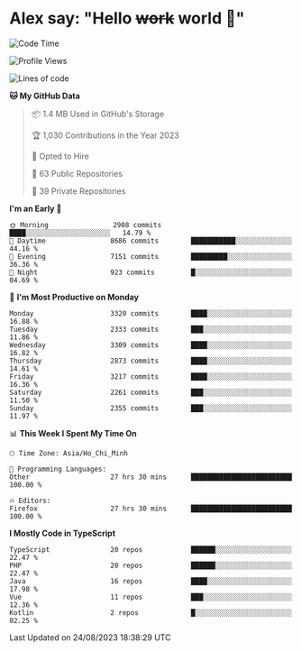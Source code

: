 # Alex say: "Hello ~~work~~ world 🐾"

<!--START_SECTION:waka-->
![Code Time](http://img.shields.io/badge/Code%20Time-896%20hrs%2031%20mins-blue)

![Profile Views](http://img.shields.io/badge/Profile%20Views-0-blue)

![Lines of code](https://img.shields.io/badge/From%20Hello%20World%20I%27ve%20Written-41.0%20million%20lines%20of%20code-blue)

**🐱 My GitHub Data** 

> 📦 1.4 MB Used in GitHub's Storage 
 > 
> 🏆 1,030 Contributions in the Year 2023
 > 
> 💼 Opted to Hire
 > 
> 📜 63 Public Repositories 
 > 
> 🔑 39 Private Repositories 
 > 
**I'm an Early 🐤** 

```text
🌞 Morning                2908 commits        ████░░░░░░░░░░░░░░░░░░░░░   14.79 % 
🌆 Daytime                8686 commits        ███████████░░░░░░░░░░░░░░   44.16 % 
🌃 Evening                7151 commits        █████████░░░░░░░░░░░░░░░░   36.36 % 
🌙 Night                  923 commits         █░░░░░░░░░░░░░░░░░░░░░░░░   04.69 % 
```
📅 **I'm Most Productive on Monday** 

```text
Monday                   3320 commits        ████░░░░░░░░░░░░░░░░░░░░░   16.88 % 
Tuesday                  2333 commits        ███░░░░░░░░░░░░░░░░░░░░░░   11.86 % 
Wednesday                3309 commits        ████░░░░░░░░░░░░░░░░░░░░░   16.82 % 
Thursday                 2873 commits        ████░░░░░░░░░░░░░░░░░░░░░   14.61 % 
Friday                   3217 commits        ████░░░░░░░░░░░░░░░░░░░░░   16.36 % 
Saturday                 2261 commits        ███░░░░░░░░░░░░░░░░░░░░░░   11.50 % 
Sunday                   2355 commits        ███░░░░░░░░░░░░░░░░░░░░░░   11.97 % 
```


📊 **This Week I Spent My Time On** 

```text
🕑︎ Time Zone: Asia/Ho_Chi_Minh

💬 Programming Languages: 
Other                    27 hrs 30 mins      █████████████████████████   100.00 % 

🔥 Editors: 
Firefox                  27 hrs 30 mins      █████████████████████████   100.00 % 
```

**I Mostly Code in TypeScript** 

```text
TypeScript               20 repos            ██████░░░░░░░░░░░░░░░░░░░   22.47 % 
PHP                      20 repos            ██████░░░░░░░░░░░░░░░░░░░   22.47 % 
Java                     16 repos            ████░░░░░░░░░░░░░░░░░░░░░   17.98 % 
Vue                      11 repos            ███░░░░░░░░░░░░░░░░░░░░░░   12.36 % 
Kotlin                   2 repos             █░░░░░░░░░░░░░░░░░░░░░░░░   02.25 % 
```




 Last Updated on 24/08/2023 18:38:29 UTC
<!--END_SECTION:waka-->
